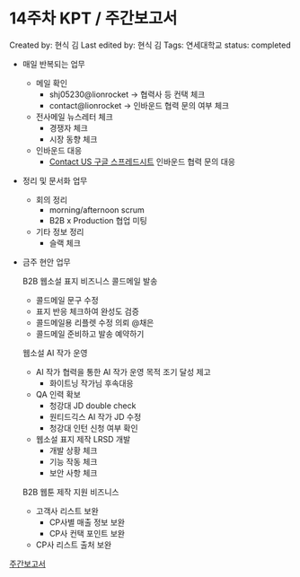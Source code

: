 # 14주차 KPT / 주간보고서

Created by: 현식 김
Last edited by: 현식 김
Tags: 연세대학교
status: completed

- 매일 반복되는 업무
    - 메일 확인
        - shj05230@lionrocket → 협력사 등 컨택 체크
        - contact@lionrocket → 인바운드 협력 문의 여부 체크
    - 전사메일 뉴스레터 체크
        - 경쟁자 체크
        - 시장 동향 체크
    - 인바운드 대응
        - [Contact US 구글 스프레드시트](https://docs.google.com/spreadsheets/d/17YiOajlbh3GoihPnfKmVmHVxMtUOaRw03qzSZtW2E94/edit) 인바운드 협력 문의 대응
- 정리 및 문서화 업무
    - 회의 정리
        - morning/afternoon scrum
        - B2B x Production 협업 미팅
    - 기타 정보 정리
        - 슬랙 체크
- 금주 현안 업무
    
    B2B 웹소설 표지 비즈니스 콜드메일 발송
    
    - 콜드메일 문구 수정
    - 표지 반응 체크하여 완성도 검증
    - 콜드메일용 리플렛 수정 의뢰 @채은
    - 콜드메일 준비하고 발송 예약하기
    
    웹소설 AI 작가 운영
    
    - AI 작가 협력을 통한 AI 작가 운영 목적 조기 달성 제고
        - 화이트닝 작가님 후속대응
    - QA 인력 확보
        - 청강대 JD double check
        - 원티드긱스 AI 작가 JD 수정
        - 청강대 인턴 신청 여부 확인
    - 웹소설 표지 제작 LRSD 개발
        - 개발 상황 체크
        - 기능 작동 체크
        - 보안 사항 체크
    
    B2B 웹툰 제작 지원 비즈니스
    
    - 고객사 리스트 보완
        - CP사별 매출 정보 보완
        - CP사 컨택 포인트 보완
    - CP사 리스트 출처 보완

[주간보고서](14%E1%84%8C%E1%85%AE%E1%84%8E%E1%85%A1%20KPT%20%E1%84%8C%E1%85%AE%E1%84%80%E1%85%A1%E1%86%AB%E1%84%87%E1%85%A9%E1%84%80%E1%85%A9%E1%84%89%E1%85%A5%208838f8ff5b4141e2ae3d118997ce1e2e/%E1%84%8C%E1%85%AE%E1%84%80%E1%85%A1%E1%86%AB%E1%84%87%E1%85%A9%E1%84%80%E1%85%A9%E1%84%89%E1%85%A5%20403d22df28b74e9f998ff25f48e2d4a1.md)